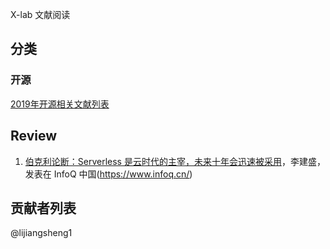 X-lab 文献阅读

## 分类

### 开源

[2019年开源相关文献列表](opensource_paper_list.md)

[]()

## Review

1. [伯克利论断：Serverless 是云时代的主宰，未来十年会迅速被采用](https://mp.weixin.qq.com/s/25NlQwPGokxNLM9YReN4NA)，李建盛， 发表在 InfoQ 中国(https://www.infoq.cn/)

## 贡献者列表

@lijiangsheng1
